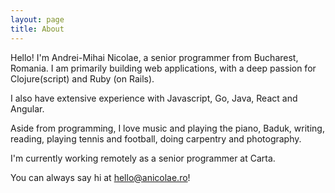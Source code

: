 ```yaml
---
layout: page
title: About
---
```


Hello! I'm Andrei-Mihai Nicolae, a senior programmer from Bucharest, Romania. I am primarily building web applications, with a deep passion for Clojure(script) and Ruby (on Rails).

I also have extensive experience with Javascript, Go, Java, React and Angular.

Aside from programming, I love music and playing the piano, Baduk, writing, reading, playing tennis and football, doing carpentry and photography.

I'm currently working remotely as a senior programmer at Carta.

You can always say hi at [hello@anicolae.ro](mailto:hello@anicolae.ro)!
